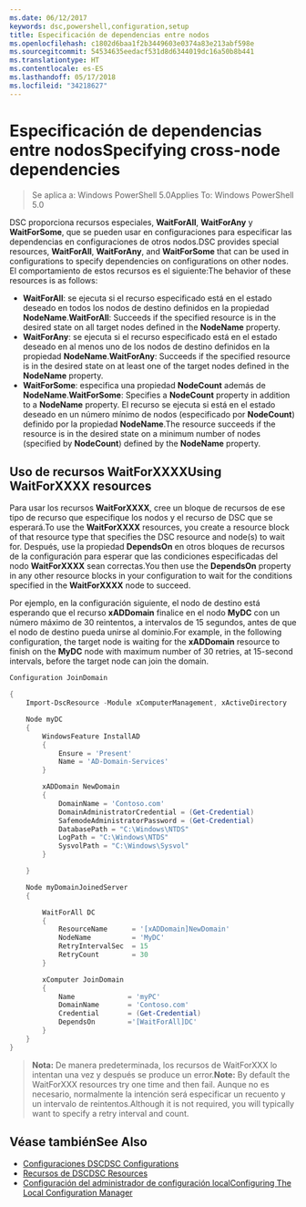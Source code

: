 ```yaml
---
ms.date: 06/12/2017
keywords: dsc,powershell,configuration,setup
title: Especificación de dependencias entre nodos
ms.openlocfilehash: c1802d6baa1f2b3449603e0374a83e213abf598e
ms.sourcegitcommit: 54534635eedacf531d8d6344019dc16a50b8b441
ms.translationtype: HT
ms.contentlocale: es-ES
ms.lasthandoff: 05/17/2018
ms.locfileid: "34218627"
---
```

# <a name="specifying-cross-node-dependencies"></a><span data-ttu-id="a41d4-103">Especificación de dependencias entre nodos</span><span class="sxs-lookup"><span data-stu-id="a41d4-103">Specifying cross-node dependencies</span></span>

> <span data-ttu-id="a41d4-104">Se aplica a: Windows PowerShell 5.0</span><span class="sxs-lookup"><span data-stu-id="a41d4-104">Applies To: Windows PowerShell 5.0</span></span>

<span data-ttu-id="a41d4-105">DSC proporciona recursos especiales, **WaitForAll**, **WaitForAny** y **WaitForSome**, que se pueden usar en configuraciones para especificar las dependencias en configuraciones de otros nodos.</span><span class="sxs-lookup"><span data-stu-id="a41d4-105">DSC provides special resources, **WaitForAll**, **WaitForAny**, and **WaitForSome** that can be used in configurations to specify dependencies on configurations on other nodes.</span></span> <span data-ttu-id="a41d4-106">El comportamiento de estos recursos es el siguiente:</span><span class="sxs-lookup"><span data-stu-id="a41d4-106">The behavior of these resources is as follows:</span></span>

* <span data-ttu-id="a41d4-107">**WaitForAll**: se ejecuta si el recurso especificado está en el estado deseado en todos los nodos de destino definidos en la propiedad **NodeName**.</span><span class="sxs-lookup"><span data-stu-id="a41d4-107">**WaitForAll**: Succeeds if the specified resource is in the desired state on all target nodes defined in the **NodeName** property.</span></span>
* <span data-ttu-id="a41d4-108">**WaitForAny**: se ejecuta si el recurso especificado está en el estado deseado en al menos uno de los nodos de destino definidos en la propiedad **NodeName**.</span><span class="sxs-lookup"><span data-stu-id="a41d4-108">**WaitForAny**: Succeeds if the specified resource is in the desired state on at least one of the target nodes defined in the **NodeName** property.</span></span>
* <span data-ttu-id="a41d4-109">**WaitForSome**: especifica una propiedad **NodeCount** además de **NodeName**.</span><span class="sxs-lookup"><span data-stu-id="a41d4-109">**WaitForSome**: Specifies a **NodeCount** property in addition to a **NodeName** property.</span></span> <span data-ttu-id="a41d4-110">El recurso se ejecuta si está en el estado deseado en un número mínimo de nodos (especificado por **NodeCount**) definido por la propiedad **NodeName**.</span><span class="sxs-lookup"><span data-stu-id="a41d4-110">The resource succeeds if the resource is in the desired state on a minimum number of nodes (specified by **NodeCount**) defined by the **NodeName** property.</span></span>

## <a name="using-waitforxxxx-resources"></a><span data-ttu-id="a41d4-111">Uso de recursos WaitForXXXX</span><span class="sxs-lookup"><span data-stu-id="a41d4-111">Using WaitForXXXX resources</span></span>

<span data-ttu-id="a41d4-112">Para usar los recursos **WaitForXXXX**, cree un bloque de recursos de ese tipo de recurso que especifique los nodos y el recurso de DSC que se esperará.</span><span class="sxs-lookup"><span data-stu-id="a41d4-112">To use the **WaitForXXXX** resources, you create a resource block of that resource type that specifies the DSC resource and node(s) to wait for.</span></span> <span data-ttu-id="a41d4-113">Después, use la propiedad **DependsOn** en otros bloques de recursos de la configuración para esperar que las condiciones especificadas del nodo **WaitForXXXX** sean correctas.</span><span class="sxs-lookup"><span data-stu-id="a41d4-113">You then use the **DependsOn** property in any other resource blocks in your configuration to wait for the conditions specified in the **WaitForXXXX** node to succeed.</span></span>

<span data-ttu-id="a41d4-114">Por ejemplo, en la configuración siguiente, el nodo de destino está esperando que el recurso **xADDomain** finalice en el nodo **MyDC** con un número máximo de 30 reintentos, a intervalos de 15 segundos, antes de que el nodo de destino pueda unirse al dominio.</span><span class="sxs-lookup"><span data-stu-id="a41d4-114">For example, in the following configuration, the target node is waiting for the **xADDomain** resource to finish on the **MyDC** node with maximum number of 30 retries, at 15-second intervals, before the target node can join the domain.</span></span>

```powershell
Configuration JoinDomain

{
    Import-DscResource -Module xComputerManagement, xActiveDirectory

    Node myDC
    {
        WindowsFeature InstallAD
        {
            Ensure = 'Present'
            Name = 'AD-Domain-Services'
        }

        xADDomain NewDomain
        {
            DomainName = 'Contoso.com'
            DomainAdministratorCredential = (Get-Credential)
            SafemodeAdministratorPassword = (Get-Credential)
            DatabasePath = "C:\Windows\NTDS"
            LogPath = "C:\Windows\NTDS"
            SysvolPath = "C:\Windows\Sysvol"
        }

    }

    Node myDomainJoinedServer
    {

        WaitForAll DC
        {
            ResourceName      = '[xADDomain]NewDomain'
            NodeName          = 'MyDC'
            RetryIntervalSec  = 15
            RetryCount        = 30
        }

        xComputer JoinDomain
        {
            Name             = 'myPC'
            DomainName       = 'Contoso.com'
            Credential       = (Get-Credential)
            DependsOn        ='[WaitForAll]DC'
        }
    }
}
```

><span data-ttu-id="a41d4-115">**Nota:** De manera predeterminada, los recursos de WaitForXXX lo intentan una vez y después se produce un error.</span><span class="sxs-lookup"><span data-stu-id="a41d4-115">**Note:** By default the WaitForXXX resources try one time and then fail.</span></span> <span data-ttu-id="a41d4-116">Aunque no es necesario, normalmente la intención será especificar un recuento y un intervalo de reintentos.</span><span class="sxs-lookup"><span data-stu-id="a41d4-116">Although it is not required, you will typically want to specify a retry interval and count.</span></span>

## <a name="see-also"></a><span data-ttu-id="a41d4-117">Véase también</span><span class="sxs-lookup"><span data-stu-id="a41d4-117">See Also</span></span>
* [<span data-ttu-id="a41d4-118">Configuraciones DSC</span><span class="sxs-lookup"><span data-stu-id="a41d4-118">DSC Configurations</span></span>](configurations.md)
* [<span data-ttu-id="a41d4-119">Recursos de DSC</span><span class="sxs-lookup"><span data-stu-id="a41d4-119">DSC Resources</span></span>](resources.md)
* [<span data-ttu-id="a41d4-120">Configuración del administrador de configuración local</span><span class="sxs-lookup"><span data-stu-id="a41d4-120">Configuring The Local Configuration Manager</span></span>](metaConfig.md)